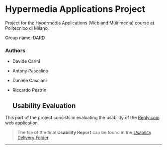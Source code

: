 # Hypermedia Applications Project
Project for the Hypermedia Applications (Web and Multimedia) course at Politecnico di Milano.

Group name: DARD


### **Authors**

- Davide Carini 
- Antony Pascalino 
- Daniele Casciani  
- Riccardo Pestrin
  <br>
  
  ## **Usability Evaluation**

This part of the project consists in evaluating the usability of the [Reply.com](https://www.reply.com/en/) web application.

> The file of the final **Usability Report** can be found in the [Usability Delivery Folder]()
---
